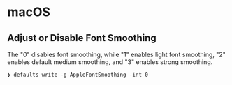 # macOS

## Adjust or Disable Font Smoothing

The "0" disables font smoothing, while "1" enables light font smoothing, "2"
enables default medium smoothing, and "3" enables strong smoothing.

```shell
❯ defaults write -g AppleFontSmoothing -int 0
```
